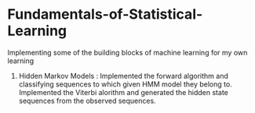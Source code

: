 # Fundamentals-of-Statistical-Learning
Implementing some of the building blocks of machine learning for my own learning
1. Hidden Markov Models :
   Implemented the forward algorithm and classifying sequences to which given HMM model they belong to. 
   Implemented the Viterbi alorithm and generated the hidden state sequences from the observed sequences. 
